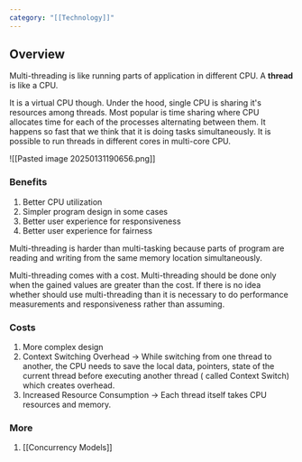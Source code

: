 ```yaml
---
category: "[[Technology]]"
---
```

## Overview

Multi-threading is like running parts of application in different CPU. A **thread** is like a CPU.

It is a virtual CPU though. Under the hood, single CPU is sharing it's resources among threads. Most popular is time sharing where CPU allocates time for each of the processes alternating between them. It happens so fast that we think that it is doing tasks simultaneously. It is possible to run threads in different cores in multi-core CPU.

![[Pasted image 20250131190656.png]]
### Benefits

1. Better CPU utilization
2. Simpler program design in some cases
3. Better user experience for responsiveness
4. Better user experience for fairness

Multi-threading is harder than multi-tasking because parts of program are reading and writing from the same memory location simultaneously.

Multi-threading comes with a cost. Multi-threading should be done only when the gained values are greater than the cost. If there is no idea whether should use multi-threading than it is necessary to do performance measurements and responsiveness rather than assuming. 

### Costs

1. More complex design
2. Context Switching Overhead -> While switching from one thread to another, the CPU needs to save the local data, pointers, state of the current thread before executing another thread ( called Context Switch) which creates overhead.
3. Increased Resource Consumption -> Each thread itself takes CPU resources and memory.

### More
1. [[Concurrency Models]]